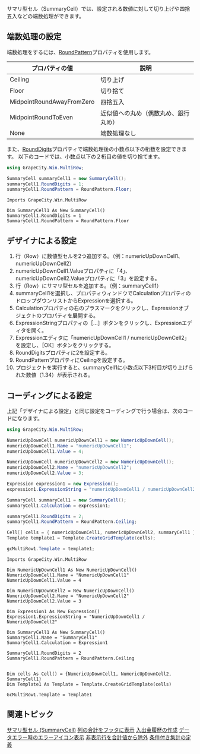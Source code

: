 サマリ型セル（SummaryCell）では、設定される数値に対して切り上げや四捨五入などの端数処理ができます。

## 端数処理の設定

端数処理をするには、[RoundPattern](gcdocsite__documentlink?toc-item-id=4ec495b1-1fbf-4969-a5ae-f64519cb6aa3)プロパティを使用します。

| プロパティの値 | 説明 |
| ------- | --- |
| Ceiling | 切り上げ |
| Floor | 切り捨て |
| MidpointRoundAwayFromZero | 四捨五入 |
| MidpointRoundToEven | 近似値への丸め（偶数丸め、銀行丸め） |
| None | 端数処理なし |

また、[RoundDigits](gcdocsite__documentlink?toc-item-id=1bcb9d12-f7d5-4b0e-95a6-66b88487b240)プロパティで端数処理後の小数点以下の桁数を設定できます。
以下のコードでは、小数点以下の２桁目の値を切り捨てます。

```csharp
using GrapeCity.Win.MultiRow;

SummaryCell summaryCell1 = new SummaryCell();
summaryCell1.RoundDigits = 1;
summaryCell1.RoundPattern = RoundPattern.Floor;
```

```vbnet
Imports GrapeCity.Win.MultiRow

Dim SummaryCell1 As New SummaryCell()
SummaryCell1.RoundDigits = 1
SummaryCell1.RoundPattern = RoundPattern.Floor
```

## デザイナによる設定

1. 行（Row）に数値型セルを2つ追加する。（例：numericUpDownCell1、numericUpDownCell2）
2. numericUpDownCell1.Valueプロパティに「4」、numericUpDownCell2.Valueプロパティに「3」を設定する。
3. 行（Row）にサマリ型セルを追加する。（例：summaryCell1）
4. summaryCell1を選択し、プロパティウィンドウでCalculationプロパティのドロップダウンリストからExpressionを選択する。
5. Calculationプロパティの右のプラスマークをクリックし、Expressionオブジェクトのプロパティを展開する。
6. ExpressionStringプロパティの［...］ボタンをクリックし、Expressionエディタを開く。
7. Expressionエディタに「numericUpDownCell1 / numericUpDownCell2」を設定し、［OK］ボタンをクリックする。
8. RoundDigitsプロパティに2を設定する。
9. RoundPatternプロパティにCeilingを設定する。
10. プロジェクトを実行すると、summaryCell1に小数点以下3桁目が切り上げられた数値（1.34）が表示される。

## コーディングによる設定

上記「デザイナによる設定」と同じ設定をコーディングで行う場合は、次のコードになります。

```csharp
using GrapeCity.Win.MultiRow; 

NumericUpDownCell numericUpDownCell1 = new NumericUpDownCell();
numericUpDownCell1.Name = "numericUpDownCell1";
numericUpDownCell1.Value = 4;

NumericUpDownCell numericUpDownCell2 = new NumericUpDownCell();
numericUpDownCell2.Name = "numericUpDownCell2";
numericUpDownCell2.Value = 3;

Expression expression1 = new Expression();
expression1.ExpressionString = "numericUpDownCell1 / numericUpDownCell2";

SummaryCell summaryCell1 = new SummaryCell();
summaryCell1.Calculation = expression1;

summaryCell1.RoundDigits = 2;
summaryCell1.RoundPattern = RoundPattern.Ceiling;

Cell[] cells = { numericUpDownCell1, numericUpDownCell2, summaryCell1 };
Template template1 = Template.CreateGridTemplate(cells);

gcMultiRow1.Template = template1;
```

```vbnet
Imports GrapeCity.Win.MultiRow
                                                        
Dim NumericUpDownCell1 As New NumericUpDownCell()
NumericUpDownCell1.Name = "NumericUpDownCell1"
NumericUpDownCell1.Value = 4

Dim NumericUpDownCell2 = New NumericUpDownCell()
NumericUpDownCell2.Name = "NumericUpDownCell2"
NumericUpDownCell2.Value = 3

Dim Expression1 As New Expression()
Expression1.ExpressionString = "NumericUpDownCell1 / NumericUpDownCell2"

Dim SummaryCell1 As New SummaryCell()
SummaryCell1.Name = "SummaryCell1"
SummaryCell1.Calculation = Expression1

SummaryCell1.RoundDigits = 2
SummaryCell1.RoundPattern = RoundPattern.Ceiling


Dim cells As Cell() = {NumericUpDownCell1, NumericUpDownCell2, SummaryCell1}
Dim Template1 As Template = Template.CreateGridTemplate(cells)

GcMultiRow1.Template = Template1
```

## 関連トピック

[サマリ型セル (SummaryCell)](gcdocsite__documentlink?toc-item-id=4544130d-c322-4a8e-b314-7a8523ab4c89)
[列の合計をフッタに表示](gcdocsite__documentlink?toc-item-id=2d9e4d2f-20b1-43ff-b327-0762d80075bc)
[入出金履歴の作成](gcdocsite__documentlink?toc-item-id=4018de86-4467-46c3-9aa7-716faaa39192)
[データエラー時のエラーアイコン表示](gcdocsite__documentlink?toc-item-id=90af16df-b408-4ef6-b00a-0a9f2cb7c0f2)
[非表示行を合計値から除外](gcdocsite__documentlink?toc-item-id=334b6be9-ca5e-4f18-965d-ce35728811df)
[条件付き集計の定義](gcdocsite__documentlink?toc-item-id=62e55c75-4b79-4fb6-8663-dcb584bb55de)